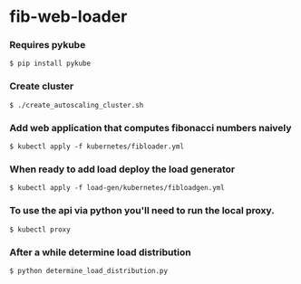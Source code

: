 # fib-web-loader

### Requires pykube
`$ pip install pykube`

### Create cluster 
`$ ./create_autoscaling_cluster.sh`

### Add web application that computes fibonacci numbers naively 
`$ kubectl apply -f kubernetes/fibloader.yml`

### When ready to add load deploy the load generator
`$ kubectl apply -f load-gen/kubernetes/fibloadgen.yml`

### To use the api via python you'll need to run the local proxy. 
`$ kubectl proxy `

### After a while determine load distribution
`$ python determine_load_distribution.py`